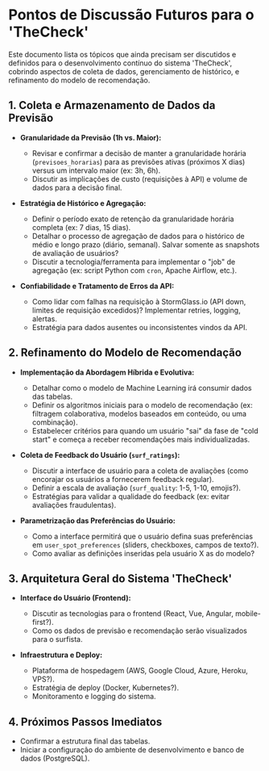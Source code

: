 
# Pontos de Discussão Futuros para o 'TheCheck'

Este documento lista os tópicos que ainda precisam ser discutidos e definidos para o desenvolvimento contínuo do sistema 'TheCheck', cobrindo aspectos de coleta de dados, gerenciamento de histórico, e refinamento do modelo de recomendação.


## 1. Coleta e Armazenamento de Dados da Previsão

* **Granularidade da Previsão (1h vs. Maior):**
    * Revisar e confirmar a decisão de manter a granularidade horária (`previsoes_horarias`) para as previsões ativas (próximos X dias) versus um intervalo maior (ex: 3h, 6h).
    * Discutir as implicações de custo (requisições à API) e volume de dados para a decisão final.

* **Estratégia de Histórico e Agregação:**
    * Definir o período exato de retenção da granularidade horária completa (ex: 7 dias, 15 dias).
    * Detalhar o processo de agregação de dados para o histórico de médio e longo prazo (diário, semanal). Salvar somente as snapshots de avaliação de usuários?
    * Discutir a tecnologia/ferramenta para implementar o "job" de agregação (ex: script Python com `cron`, Apache Airflow, etc.).

* **Confiabilidade e Tratamento de Erros da API:**
    * Como lidar com falhas na requisição à StormGlass.io (API down, limites de requisição excedidos)? Implementar retries, logging, alertas.
    * Estratégia para dados ausentes ou inconsistentes vindos da API.

## 2. Refinamento do Modelo de Recomendação

* **Implementação da Abordagem Híbrida e Evolutiva:**
    * Detalhar como o modelo de Machine Learning irá consumir dados das tabelas.
    * Definir os algoritmos iniciais para o modelo de recomendação (ex: filtragem colaborativa, modelos baseados em conteúdo, ou uma combinação).
    * Estabelecer critérios para quando um usuário "sai" da fase de "cold start" e começa a receber recomendações mais individualizadas.

* **Coleta de Feedback do Usuário (`surf_ratings`):**
    * Discutir a interface de usuário para a coleta de avaliações (como encorajar os usuários a fornecerem feedback regular).
    * Definir a escala de avaliação (`surf_quality`: 1-5, 1-10, emojis?).
    * Estratégias para validar a qualidade do feedback (ex: evitar avaliações fraudulentas).

* **Parametrização das Preferências do Usuário:**
    * Como a interface permitirá que o usuário defina suas preferências em `user_spot_preferences` (sliders, checkboxes, campos de texto?).
    * Como avaliar as definições inseridas pela usuário X as do modelo?

## 3. Arquitetura Geral do Sistema 'TheCheck'

* **Interface do Usuário (Frontend):**
    * Discutir as tecnologias para o frontend (React, Vue, Angular, mobile-first?).
    * Como os dados de previsão e recomendação serão visualizados para o surfista.

* **Infraestrutura e Deploy:**
    * Plataforma de hospedagem (AWS, Google Cloud, Azure, Heroku, VPS?).
    * Estratégia de deploy (Docker, Kubernetes?).
    * Monitoramento e logging do sistema.

## 4. Próximos Passos Imediatos

* Confirmar a estrutura final das tabelas.
* Iniciar a configuração do ambiente de desenvolvimento e banco de dados (PostgreSQL).

